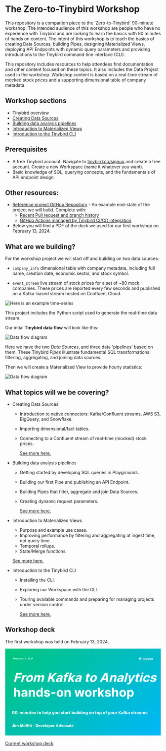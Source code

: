 # The Zero-to-Tinybird Workshop 

This repository is a companion piece to the 'Zero-to-Tinybird` 90-minute workshop. The intended audience of this workshop are people who have no experience with Tinybird and are looking to learn the basics with 90 minutes of hands on content. The intent of this workshop is to teach the basics of creating Data Sources, building Pipes, designing Materialized Views, deploying API Endpoints with dynamic query parameters and providing introductions to the Tinybird command-line interface (CLI). 

This repository includes resources to help attendees find documentation and other content focused on these topics. It also includes the Data Project used in the workshop. Workshop content is based on a real-time stream of mocked stock prices and a supporting dimensional table of company metadata. 

## Workshop sections

* Tinybird overview
* [Creating Data Sources](/content/sections/creating-data-sources.md)
* [Building data analysis pipelines](/content/sections/building-pipelines.md)
* [Introduction to Materialized Views](/content/sections/materialized-views.md)
* [Introduction to the Tinybird CLI](/content/sections/intro-to-cli.md)

## Prerequisites

* A free Tinybird account. Navigate to [tinybird.co/signup](https://www.tinybird.co/signup) and create a free account. Create a new Workspace (name it whatever you want).
* Basic knowledge of SQL, querying concepts, and the fundamentals of API endpoint design.

## Other resources:

* [Reference project GitHub Repository](https://github.com/jimmoffitt/kafka-to-analytics) - An example end-state of the project we will build. Complete with:
  * [Recent Pull request and branch history](https://github.com/jimmoffitt/kafka-to-analytics/pulls?q=is%3Apr+is%3Aclosed)
  * [GitHub Actions managed by Tinybird CI/CD integration](https://github.com/jimmoffitt/kafka-to-analytics/actions)
* Below you will find a PDF of the deck we used for our first workshop on February 13, 2024. 

## What are we building? 

For the workshop project we will start off and building on two data sources:

* `company_info` dimensional table with company metadata, including full name, creation date, economic sector, and stock symbol.

* `event_stream` live stream of stock prices for a set of ~80 mock companies. These prices are reported every few seconds and published on a Kafka-based stream hosted on Confluent Cloud. 

![Here is an example time-series](images/com.com.png)

This project includes the Python script used to generate the real-time data stream.  

Our intial **Tinybird data flow** will look like this: 

![Data flow diagram](images/data-flow-2.png)

Here we have the two *Data Sources*, and three data 'pipelines' based on them. These Tinybird *Pipes* illustrate fundamental SQL transformations: filtering, aggregating, and joining data sources. 

Then we will create a Materialized View to provide hourly statistics:

![Data flow diagram](images/data-flow-1.png)

## What topics will we be covering? 

* Creating Data Sources
  * Introduction to native connectors: Kafka/Confluent streams, AWS S3, BigQuery, and Snowflake.
  * Importing dimensional/fact tables. 
  * Connecting to a Confluent stream of real-time (mocked) stock prices. 

    [See more here.](/content/sections/creating-data-sources.md)

* Building data analysis pipelines
  * Getting started by developing SQL queries in Playgrounds.
  * Building our first Pipe and publishing an API Endpoint.
  * Building Pipes that filter, aggregate and join Data Sources.
  * Creating dynamic request parameters.   

    [See more here.](/content/sections/building-pipelines.md)

* Introduction to Materialized Views
    * Purpose and example use cases.
    * Improving performance by filtering and aggregating at ingest time, not query time. 
    * Temporal rollups.
    * State/Merge functions. 

    [See more here.](/content/sections/materialized-views.md)

* Introduction to the Tinybird CLI
  * Installing the CLI.
  * Exploring our Workspace with the CLI.
  * Touring available commands and preparing for managing projects under version control.

    [See more here.](/content/sections/intro-to-cli.md)


## Workshop deck
The first workshop was held on February 13, 2024.

![](images/deck.png)

[Current workshop deck](/content/Kafka-to-Analytics-workshop.pdf)





